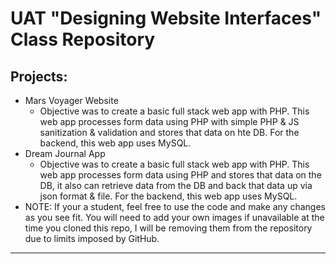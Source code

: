 # UAT "Designing Website Interfaces" Class Repository

## Projects:

- Mars Voyager Website
  - Objective was to create a basic full stack web app with PHP. This web app processes form data using PHP with simple PHP & JS sanitization & validation and stores that data on hte DB. For the backend, this web app uses MySQL.
- Dream Journal App
  - Objective was to create a basic full stack web app with PHP. This web app processes form data using PHP and stores that data on the DB, it also can retrieve data from the DB and back that data up via json format & file. For the backend, this web app uses MySQL.
- NOTE: If your a student, feel free to use the code and make any changes as you see fit. You will need to add your own images if unavailable at the time you cloned this repo, I will be removing them from the repository due to limits imposed by GitHub.

---
